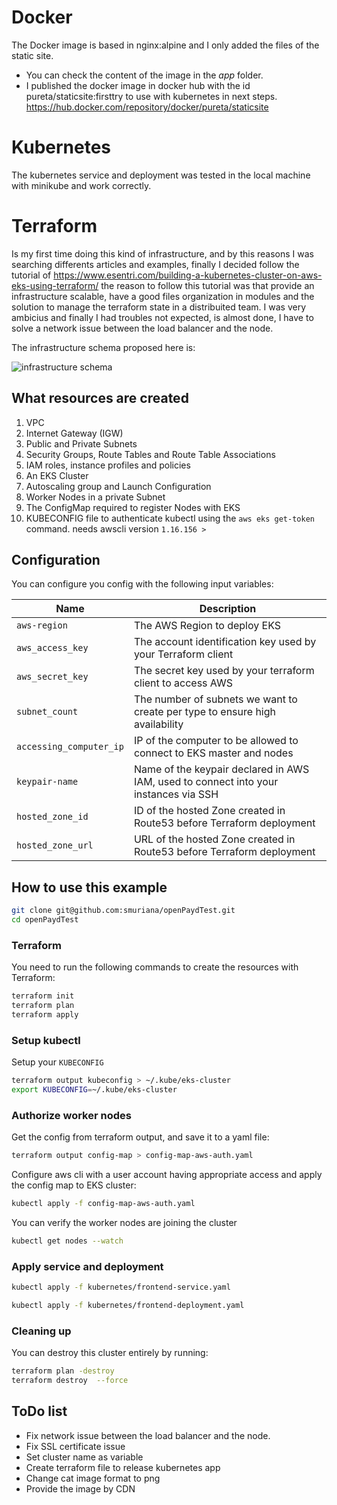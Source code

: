 # Docker

The Docker image is based in nginx:alpine and I only added the files of the static site.
- You can check the content of the image in the *app* folder.
- I published the docker image in docker hub with the id pureta/staticsite:firsttry to use with kubernetes in next steps. https://hub.docker.com/repository/docker/pureta/staticsite

# Kubernetes

The kubernetes service and deployment was tested in the local machine with minikube and work correctly.

# Terraform

Is my first time doing this kind of infrastructure, and by this reasons I was searching differents articles and examples, finally I decided follow the tutorial of https://www.esentri.com/building-a-kubernetes-cluster-on-aws-eks-using-terraform/
the reason to follow this tutorial was that provide an infrastructure scalable, have a good files organization in modules and the solution to manage the terraform state in a distribuited team.
I was very ambicius and finally I had troubles not expected, is almost done, I have to solve a network issue between the load balancer and the node.

The infrastructure schema proposed here is:

![infrastructure schema](https://www.esentri.com/wp-content/uploads/2019/02/articlepic_transparent.png)

## What resources are created

1. VPC
2. Internet Gateway (IGW)
3. Public and Private Subnets
4. Security Groups, Route Tables and Route Table Associations
5. IAM roles, instance profiles and policies
6. An EKS Cluster
7. Autoscaling group and Launch Configuration
8. Worker Nodes in a private Subnet
9. The ConfigMap required to register Nodes with EKS
10. KUBECONFIG file to authenticate kubectl using the `aws eks get-token` command. needs awscli version `1.16.156 >`

## Configuration

You can configure you config with the following input variables:


| Name                      | Description                        | 
| ------------------------- | ---------------------------------- 
| `aws-region`              | The AWS Region to deploy EKS       | 
| `aws_access_key`          | The account identification key used by your Terraform client             | 
| `aws_secret_key`          | The secret key used by your terraform client to access AWS  | 
| `subnet_count`            | The number of subnets we want to create per type to ensure high availability      | 
| `accessing_computer_ip`   | IP of the computer to be allowed to connect to EKS master and nodes  | 
| `keypair-name`            | Name of the keypair declared in AWS IAM, used to connect into your instances via SSH  | 
| `hosted_zone_id`          | ID of the hosted Zone created in Route53 before Terraform deployment  | 
| `hosted_zone_url`         | URL of the hosted Zone created in Route53 before Terraform deployment  | 

## How to use this example

```bash
git clone git@github.com:smuriana/openPaydTest.git
cd openPaydTest
```


### Terraform

You need to run the following commands to create the resources with Terraform:

```bash
terraform init
terraform plan
terraform apply
```

### Setup kubectl

Setup your `KUBECONFIG`

```bash
terraform output kubeconfig > ~/.kube/eks-cluster
export KUBECONFIG=~/.kube/eks-cluster
```

### Authorize worker nodes

Get the config from terraform output, and save it to a yaml file:

```bash
terraform output config-map > config-map-aws-auth.yaml
```

Configure aws cli with a user account having appropriate access and apply the config map to EKS cluster:

```bash
kubectl apply -f config-map-aws-auth.yaml
```

You can verify the worker nodes are joining the cluster

```bash
kubectl get nodes --watch
```

### Apply service and deployment

```bash
kubectl apply -f kubernetes/frontend-service.yaml
```

```bash
kubectl apply -f kubernetes/frontend-deployment.yaml
```

### Cleaning up

You can destroy this cluster entirely by running:

```bash
terraform plan -destroy
terraform destroy  --force
```


## ToDo list
- Fix network issue between the load balancer and the node.
- Fix SSL certificate issue
- Set cluster name as variable
- Create terraform file to release kubernetes app
- Change cat image format to png
- Provide the image by CDN 
